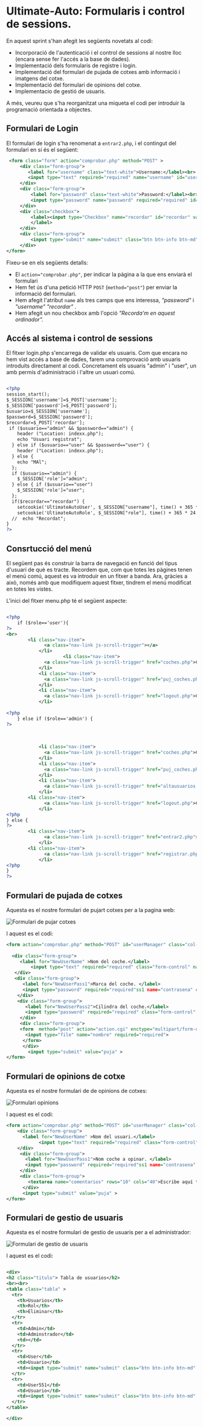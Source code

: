 # Ultimate-Auto: Formularis i control de sessions.

En aquest sprint s'han afegit les següents novetats al codi:

* Incorporació de l'autenticació i el control de sessions al nostre lloc (encara sense fer l'accés a la base de dades).
* Implementació dels formularis de registre i login.
* Implementació del formulari de pujada de cotxes amb informació i imatgens del cotxe.
* Implementació del formulari de opinions del cotxe.
* Implementacio de gestió de usuaris.

A més, veureu que s'ha reorganitzat una miqueta el codi per introduir la programació orientada a objectes.

## Formulari de Login

El formulari de login s'ha renomenat a `entrar2.php`, i el contingut del formulari en sí és el següent:

```xml
 <form class="form" action="comprobar.php" method="POST" >
     <div class="form-group">
        <label for="username" class="text-white">Username:</label><br>
        <input type="text" required="required" name="username" id="username" class="form-control">
     </div>
     <div class="form-group">
         <label for="password" class="text-white">Password:</label><br>
         <input type="password" name="password" required="required" id="password" class="form-control">
     </div>
     <div class="checkbox">
         <label><input type="Checkbox" name="recordar" id="recordar" value="recordar"> Recorda'm en aquest ordinador
         </label>          
     </div>
     <div class="form-group">
         <input type="submit" name="submit" class="btn btn-info btn-md" value="submit">
     </div>
</form>
```

Fixeu-se en els següents detalls:

* El `action="comprobar.php"`, per indicar la pàgina a la que ens enviarà el formulari
* Hem fet ús d'una petició HTTP `POST` (`method="post"`) per enviar la informació del formulari.
* Hem afegit l'atribut `name` als tres camps que ens interessa, *"password"* i *"username"* *"recordar"* .
* Hem afegit un nou checkbox amb l'opció *"Recorda'm en aquest ordinador".*

## Accés al sistema i control de sessions

El fitxer login.php s'encarrega de validar els usuaris. Com que encara no hem vist accés a base de dades, farem una comprovació amb usuaris introduits directament al codi. Concretament els usuaris "admin" i "user", un amb permís d'administració i l'altre un usuari comú.

```xml

<?php
session_start();
$_SESSION['username']=$_POST['username'];
$_SESSION['password']=$_POST['password'];
$usuario=$_SESSION['username'];
$password=$_SESSION['password'];
$recordar=$_POST['recordar'];
 if ($usuario=="admin" && $password=="admin") {
    header ("Location: indexx.php");
    echo "Usuari registrat";
  } else if ($usuario=="user" && $password=="user") {
    header ("Location: indexx.php");
  } else {
    echo "MAl";
  };
  if ($usuario=="admin") {
    $_SESSION['role']="admin";
  } else { if ($usuario=="user")
    $_SESSION['role']="user";
  };
  if($recordar=="recordar") {
    setcookie('UltimateAutoUser', $_SESSION["username"], time() + 365 * 24 * 60 * 60);
    setcookie('UltimateAutoRole', $_SESSION["role"], time() + 365 * 24 * 60 * 60);
  //  echo "Recordat";
}
?>
```
## Consrtucció del menú

El següent pas és construir la barra de navegació en funció del tipus d'usuari de què es tracte. Recordem que, com que totes les pàgines tenen el menú comú, aquest es va introduir en un fitxer a banda. Ara, gràcies a això, només amb que modifiquem aquest fitxer, tindrem el menú modificat en totes les vistes.

L'inici del fitxer menu.php té el següent aspecte:

```xml

<?php
    if ($role=='user'){
?>
<br>
	    <li class="nav-item">
              <a class="nav-link js-scroll-trigger"></a>
            </li>
                     <li class="nav-item">
              <a class="nav-link js-scroll-trigger" href="coches.php">Coches</a>
            </li>
            <li class="nav-item">
              <a class="nav-link js-scroll-trigger" href="puj_coches.php">Administrar Coches</a>
            </li>
            <li class="nav-item">
              <a class="nav-link js-scroll-trigger" href="logout.php">Cerrar Sesion</a>
            </li>
         
<?php
    } else if ($role=='admin') {
?>
 
         
         
            <li class="nav-item">
              <a class="nav-link js-scroll-trigger" href="coches.php">Coches</a>
            </li>
            <li class="nav-item">
              <a class="nav-link js-scroll-trigger" href="puj_coches.php">Administrar Coches</a>
            </li>
            <li class="nav-item">
              <a class="nav-link js-scroll-trigger" href="altausuarios.php">Usuarios</a>
            </li>
	    <li class="nav-item">
              <a class="nav-link js-scroll-trigger" href="logout.php">Cerrar Sesion</a>
            </li>
<?php
} else {
?>
	    <li class="nav-item">
              <a class="nav-link js-scroll-trigger" href="entrar2.php">Entrar</a>
            </li>
	    <li class="nav-item">
              <a class="nav-link js-scroll-trigger" href="registrar.php">Registrat</a>
            </li>
<?php
}
?>

```

## Formulari de pujada de cotxes

Aquesta es el nostre formulari de pujart cotxes per a la pagina web:

![Formulari de pujar cotxes](imgs/pujar_cotxes.png)

I aquest es el codi:

```xml
<form action="comprobar.php" method="POST" id="userManager" class="col-md-6 col-md-offset-4 col-sm-offset-4 col-sm-6">
       
  <div class="form-group">
     <label for="NewUserName" >Nom del coche.</label>
		 <input type="text" required="required" class="form-control" name="nom" placeholder="nom">
   </div>
   <div class="form-group">
      <label for="NewUserPass1">Marca del coche. </label>
      <input type="password" required="required"ss1 name="contrasena" class="form-control"placeholder="marca">
    </div>
    <div class="form-group">
       <label for="NewUserPass2">Cilindra del coche.</label>
       <input type="password" required="required" class="form-control" id="NewUserPass2" placeholder="cilindra">
     </div>
     <div class="form-group">
     <form  method="post" action="action.cgi" enctype="multipart/form-data">
       <input type="file" name="nombre" required="required">
      </form> 
      </div>
        <input type="submit" value="puja" >
</form>    
```
## Formulari de opinions de cotxe

Aquesta es el nostre formulari de de opinions de cotxes:

![Formulari opinions](imgs/opinions.PNG)

I aquest es el codi:

```xml
<form action="comprobar.php" method="POST" id="userManager" class="col-md-6 col-md-offset-4 col-sm-offset-4 col-sm-6">
    <div class="form-group">
      <label for="NewUserName" >Nom del usuari.</label>
			<input type="text" required="required" class="form-control" name="nom" placeholder="nom">
    </div>
     <div class="form-group">
       <label for="NewUserPass1">Nom coche a opinar. </label>
       <input type="password" required="required"ss1 name="contrasena" class="form-control"placeholder="marca">
     </div>    
     <div class="form-group">
        <textarea name="comentarios" rows="10" cols="40">Escribe aquí tus comentarios</textarea> 
      </div>
      <input type="submit" value="puja" >
</form>    
```

## Formulari de gestio de usuaris

Aquesta es el nostre formulari de gestio de usuaris per a el administrador:

![Formulari de gestio de usuaris](imgs/gestio.png)

I aquest es el codi:

```xml

<div>
<h2 class="titulo"> Tabla de usuarios</h2>
<br><br>
<table class="tabla" >
  <tr>
    <th>Usuarios</th>
    <th>Rol</th> 
    <th>Eliminar</th>
  </tr>
  <tr>
    <td>Admin</td>
    <td>Adminstrador</td>
    <td></td>
  </tr>
  <tr>
    <td>User</td>
    <td>Usuario</td>
    <td><input type="submit" name="submit" class="btn btn-info btn-md" value="Eliminar"></td>
  </tr>
  <tr>
    <td>User551</td>
    <td>Usuario</td>
    <td><input type="submit" name="submit" class="btn btn-info btn-md" value="Eliminar"></td>
  </tr>
</table>

</div>

```













